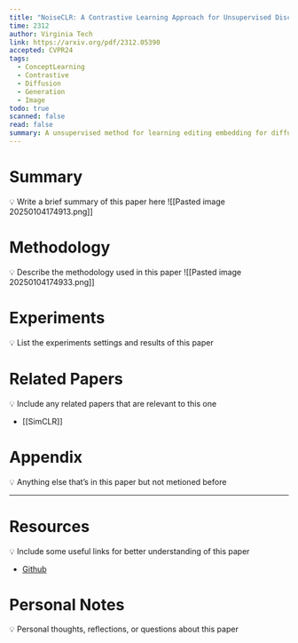 ```yaml
---
title: "NoiseCLR: A Contrastive Learning Approach for Unsupervised Discovery of Interpretable Directions in Diffusion Models"
time: 2312
author: Virginia Tech
link: https://arxiv.org/pdf/2312.05390
accepted: CVPR24
tags:
  - ConceptLearning
  - Contrastive
  - Diffusion
  - Generation
  - Image
todo: true
scanned: false
read: false
summary: A unsupervised method for learning editing embedding for diffusion model
---
```

# Summary
💡 Write a brief summary of this paper here
![[Pasted image 20250104174913.png]]
# Methodology
💡 Describe the methodology used in this paper
![[Pasted image 20250104174933.png]]
# Experiments
💡 List the experiments settings and results of this paper

# Related Papers
💡 Include any related papers that are relevant to this one
- [[SimCLR]]
# Appendix
💡 Anything else that’s in this paper but not metioned before

---
# Resources
💡 Include some useful links for better understanding of this paper
- [Github](https://github.com/gemlab-vt/NoiseCLR)
# Personal Notes
💡 Personal thoughts, reflections, or questions about this paper